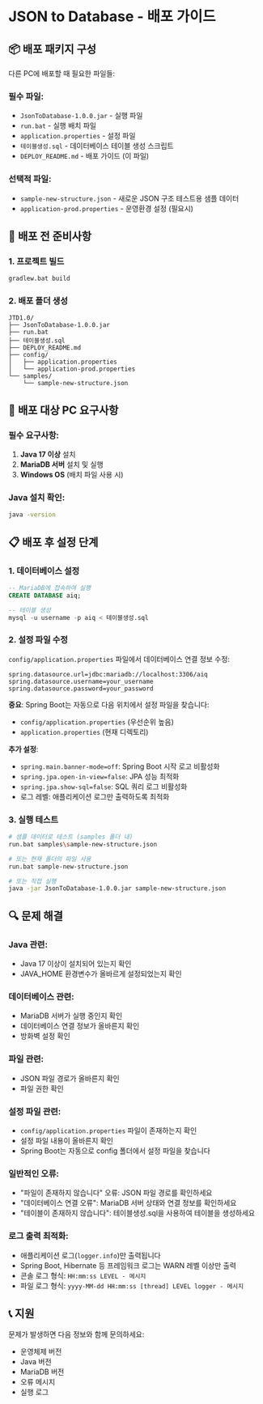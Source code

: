 # JSON to Database - 배포 가이드

## 📦 배포 패키지 구성

다른 PC에 배포할 때 필요한 파일들:

### 필수 파일:

- `JsonToDatabase-1.0.0.jar` - 실행 파일
- `run.bat` - 실행 배치 파일
- `application.properties` - 설정 파일
- `테이블생성.sql` - 데이터베이스 테이블 생성 스크립트
- `DEPLOY_README.md` - 배포 가이드 (이 파일)

### 선택적 파일:

- `sample-new-structure.json` - 새로운 JSON 구조 테스트용 샘플 데이터
- `application-prod.properties` - 운영환경 설정 (필요시)

## 🔧 배포 전 준비사항

### 1. 프로젝트 빌드

```bash
gradlew.bat build
```

### 2. 배포 폴더 생성

```
JTD1.0/
├── JsonToDatabase-1.0.0.jar
├── run.bat
├── 테이블생성.sql
├── DEPLOY_README.md
├── config/
│   ├── application.properties
│   └── application-prod.properties
└── samples/
    └── sample-new-structure.json
```

## 🚀 배포 대상 PC 요구사항

### 필수 요구사항:

1. **Java 17 이상** 설치
2. **MariaDB 서버** 설치 및 실행
3. **Windows OS** (배치 파일 사용 시)

### Java 설치 확인:

```bash
java -version
```

## 📋 배포 후 설정 단계

### 1. 데이터베이스 설정

```sql
-- MariaDB에 접속하여 실행
CREATE DATABASE aiq;

-- 테이블 생성
mysql -u username -p aiq < 테이블생성.sql
```

### 2. 설정 파일 수정

`config/application.properties` 파일에서 데이터베이스 연결 정보 수정:

```properties
spring.datasource.url=jdbc:mariadb://localhost:3306/aiq
spring.datasource.username=your_username
spring.datasource.password=your_password
```

**중요**: Spring Boot는 자동으로 다음 위치에서 설정 파일을 찾습니다:

- `config/application.properties` (우선순위 높음)
- `application.properties` (현재 디렉토리)

**추가 설정**:

- `spring.main.banner-mode=off`: Spring Boot 시작 로고 비활성화
- `spring.jpa.open-in-view=false`: JPA 성능 최적화
- `spring.jpa.show-sql=false`: SQL 쿼리 로그 비활성화
- 로그 레벨: 애플리케이션 로그만 출력하도록 최적화

### 3. 실행 테스트

```bash
# 샘플 데이터로 테스트 (samples 폴더 내)
run.bat samples\sample-new-structure.json

# 또는 현재 폴더의 파일 사용
run.bat sample-new-structure.json

# 또는 직접 실행
java -jar JsonToDatabase-1.0.0.jar sample-new-structure.json
```

## 🔍 문제 해결

### Java 관련:

- Java 17 이상이 설치되어 있는지 확인
- JAVA_HOME 환경변수가 올바르게 설정되었는지 확인

### 데이터베이스 관련:

- MariaDB 서버가 실행 중인지 확인
- 데이터베이스 연결 정보가 올바른지 확인
- 방화벽 설정 확인

### 파일 관련:

- JSON 파일 경로가 올바른지 확인
- 파일 권한 확인

### 설정 파일 관련:

- `config/application.properties` 파일이 존재하는지 확인
- 설정 파일 내용이 올바른지 확인
- Spring Boot는 자동으로 config 폴더에서 설정 파일을 찾습니다

### 일반적인 오류:

- "파일이 존재하지 않습니다" 오류: JSON 파일 경로를 확인하세요
- "데이터베이스 연결 오류": MariaDB 서버 상태와 연결 정보를 확인하세요
- "테이블이 존재하지 않습니다": 테이블생성.sql을 사용하여 테이블을 생성하세요

### 로그 출력 최적화:

- 애플리케이션 로그(`logger.info`)만 출력됩니다
- Spring Boot, Hibernate 등 프레임워크 로그는 WARN 레벨 이상만 출력
- 콘솔 로그 형식: `HH:mm:ss LEVEL - 메시지`
- 파일 로그 형식: `yyyy-MM-dd HH:mm:ss [thread] LEVEL logger - 메시지`

## 📞 지원

문제가 발생하면 다음 정보와 함께 문의하세요:

- 운영체제 버전
- Java 버전
- MariaDB 버전
- 오류 메시지
- 실행 로그
